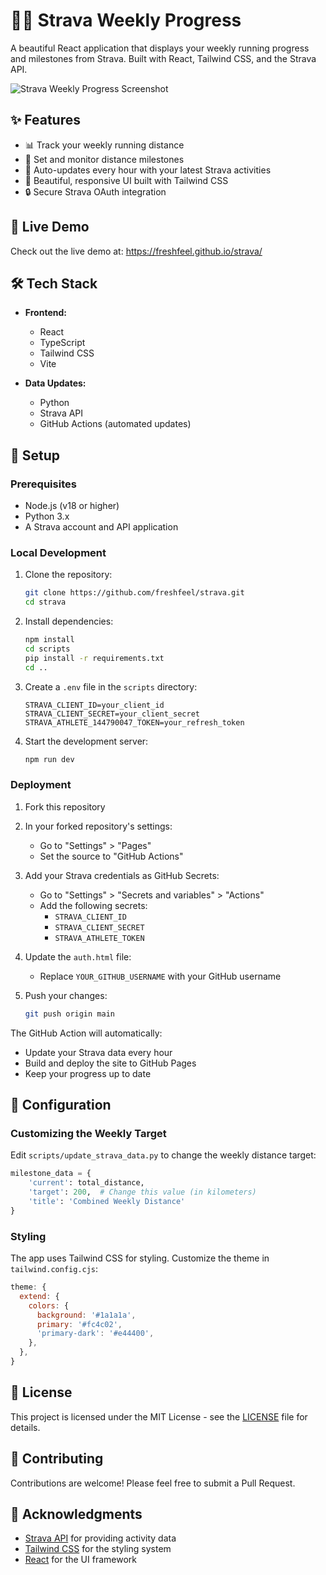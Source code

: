 # 🏃‍♂️ Strava Weekly Progress

A beautiful React application that displays your weekly running progress and milestones from Strava. Built with React, Tailwind CSS, and the Strava API.

![Strava Weekly Progress Screenshot](screenshot.png)

## ✨ Features

- 📊 Track your weekly running distance
- 🎯 Set and monitor distance milestones
- 🔄 Auto-updates every hour with your latest Strava activities
- 🎨 Beautiful, responsive UI built with Tailwind CSS
- 🔒 Secure Strava OAuth integration

## 🚀 Live Demo

Check out the live demo at: https://freshfeel.github.io/strava/

## 🛠️ Tech Stack

- **Frontend:**
  - React
  - TypeScript
  - Tailwind CSS
  - Vite

- **Data Updates:**
  - Python
  - Strava API
  - GitHub Actions (automated updates)

## 🔧 Setup

### Prerequisites

- Node.js (v18 or higher)
- Python 3.x
- A Strava account and API application

### Local Development

1. Clone the repository:
   ```bash
   git clone https://github.com/freshfeel/strava.git
   cd strava
   ```

2. Install dependencies:
   ```bash
   npm install
   cd scripts
   pip install -r requirements.txt
   cd ..
   ```

3. Create a `.env` file in the `scripts` directory:
   ```env
   STRAVA_CLIENT_ID=your_client_id
   STRAVA_CLIENT_SECRET=your_client_secret
   STRAVA_ATHLETE_144790047_TOKEN=your_refresh_token
   ```

4. Start the development server:
   ```bash
   npm run dev
   ```

### Deployment

1. Fork this repository

2. In your forked repository's settings:
   - Go to "Settings" > "Pages"
   - Set the source to "GitHub Actions"

3. Add your Strava credentials as GitHub Secrets:
   - Go to "Settings" > "Secrets and variables" > "Actions"
   - Add the following secrets:
     - `STRAVA_CLIENT_ID`
     - `STRAVA_CLIENT_SECRET`
     - `STRAVA_ATHLETE_TOKEN`

4. Update the `auth.html` file:
   - Replace `YOUR_GITHUB_USERNAME` with your GitHub username

5. Push your changes:
   ```bash
   git push origin main
   ```

The GitHub Action will automatically:
- Update your Strava data every hour
- Build and deploy the site to GitHub Pages
- Keep your progress up to date

## 📝 Configuration

### Customizing the Weekly Target

Edit `scripts/update_strava_data.py` to change the weekly distance target:

```python
milestone_data = {
    'current': total_distance,
    'target': 200,  # Change this value (in kilometers)
    'title': 'Combined Weekly Distance'
}
```

### Styling

The app uses Tailwind CSS for styling. Customize the theme in `tailwind.config.cjs`:

```js
theme: {
  extend: {
    colors: {
      background: '#1a1a1a',
      primary: '#fc4c02',
      'primary-dark': '#e44400',
    },
  },
}
```

## 📄 License

This project is licensed under the MIT License - see the [LICENSE](LICENSE) file for details.

## 🤝 Contributing

Contributions are welcome! Please feel free to submit a Pull Request.

## 🙏 Acknowledgments

- [Strava API](https://developers.strava.com/) for providing activity data
- [Tailwind CSS](https://tailwindcss.com/) for the styling system
- [React](https://reactjs.org/) for the UI framework
